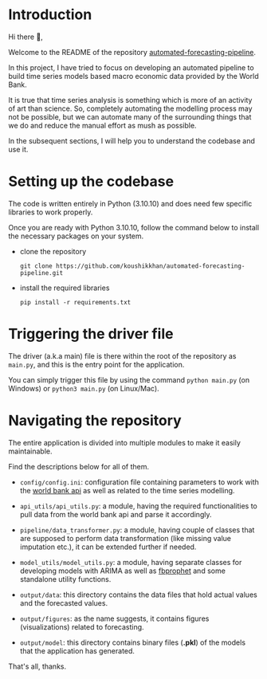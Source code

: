 # Introduction

Hi there :wave:,

Welcome to the README of the repository [automated-forecasting-pipeline](https://github.com/koushikkhan/automated-forecasting-pipeline).

In this project, I have tried to focus on developing an automated pipeline to build time series models based macro economic data provided by the World Bank.

It is true that time series analysis is something which is more of an activity of art than science. So, completely automating the modelling process may not be possible, but we can automate many of the surrounding things that we do and reduce the manual effort as mush as possible.

In the subsequent sections, I will help you to understand the codebase and use it. 

# Setting up the codebase

The code is written entirely in Python (3.10.10) and does need few specific libraries to work properly.

Once you are ready with Python 3.10.10, follow the command below to install the necessary packages on your system.

- clone the repository
  ```
  git clone https://github.com/koushikkhan/automated-forecasting-pipeline.git
  ```

- install the required libraries
  ```
  pip install -r requirements.txt
  ```

# Triggering the driver file

The driver (a.k.a main) file is there within the root of the repository as `main.py`, and this is the entry point for the application.

You can simply trigger this file by using the command `python main.py` (on Windows) or `python3 main.py` (on Linux/Mac).

# Navigating the repository

The entire application is divided into multiple modules to make it easily maintainable.

Find the descriptions below for all of them.

- `config/config.ini`: configuration file containing parameters to work with the [world bank api](https://datahelpdesk.worldbank.org/knowledgebase/articles/898581) as well as related to the time series modelling.

- `api_utils/api_utils.py`: a module, having the required functionalities to pull data from the world bank api and parse it accordingly.

- `pipeline/data_transformer.py`: a module, having couple of classes that are supposed to perform data transformation (like missing value imputation etc.), it can be extended further if needed.

- `model_utils/model_utils.py`: a module, having separate classes for developing models with ARIMA as well as [fbprophet](https://facebook.github.io/prophet/docs/quick_start.html#python-api) and some standalone utility functions.

- `output/data`: this directory contains the data files that hold actual values and the forecasted values.

- `output/figures`: as the name suggests, it contains figures (visualizations) related to forecasting.

- `output/model`: this directory contains binary files (**.pkl**) of the models that the application has generated. 

That's all, thanks.
